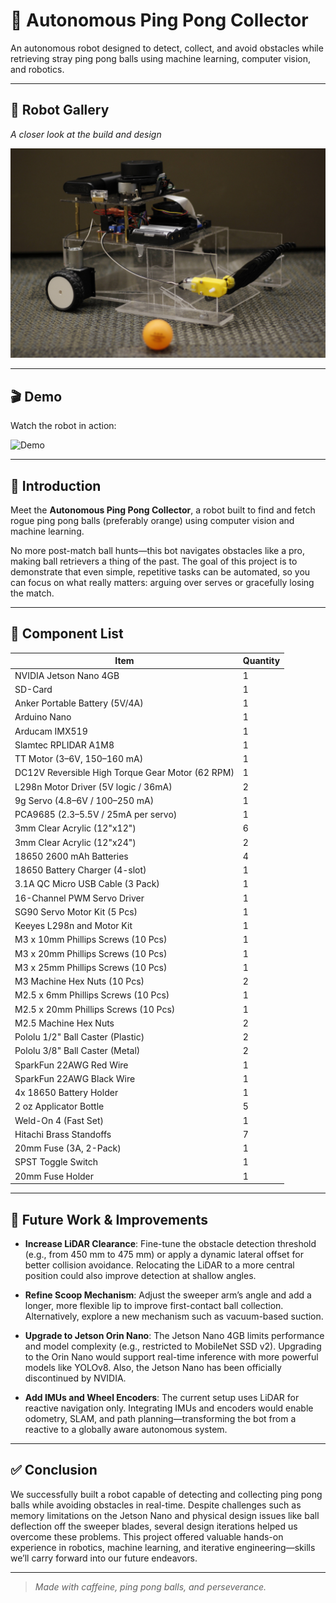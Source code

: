 # 🤖 Autonomous Ping Pong Collector

An autonomous robot designed to detect, collect, and avoid obstacles while retrieving stray ping pong balls using machine learning, computer vision, and robotics.

---

## 📸 Robot Gallery
*A closer look at the build and design*

![Bot Overview](bot_images/image_1.jpg)

---

## 🎬 Demo
Watch the robot in action:

![Demo](bot_demo/demo_1_gif)

---

## 🧠 Introduction
Meet the **Autonomous Ping Pong Collector**, a robot built to find and fetch rogue ping pong balls (preferably orange) using computer vision and machine learning.

No more post-match ball hunts—this bot navigates obstacles like a pro, making ball retrievers a thing of the past. The goal of this project is to demonstrate that even simple, repetitive tasks can be automated, so you can focus on what really matters: arguing over serves or gracefully losing the match.

---

## 🧰 Component List

| Item | Quantity |
|------|----------|
| NVIDIA Jetson Nano 4GB | 1 |
| SD-Card | 1 |
| Anker Portable Battery (5V/4A) | 1 |
| Arduino Nano | 1 |
| Arducam IMX519 | 1 |
| Slamtec RPLIDAR A1M8 | 1 |
| TT Motor (3–6V, 150–160 mA) | 1 |
| DC12V Reversible High Torque Gear Motor (62 RPM) | 1 |
| L298n Motor Driver (5V logic / 36mA) | 2 |
| 9g Servo (4.8–6V / 100–250 mA) | 1 |
| PCA9685 (2.3–5.5V / 25mA per servo) | 1 |
| 3mm Clear Acrylic (12"x12") | 6 |
| 3mm Clear Acrylic (12"x24") | 2 |
| 18650 2600 mAh Batteries | 4 |
| 18650 Battery Charger (4-slot) | 1 |
| 3.1A QC Micro USB Cable (3 Pack) | 1 |
| 16-Channel PWM Servo Driver | 1 |
| SG90 Servo Motor Kit (5 Pcs) | 1 |
| Keeyes L298n and Motor Kit | 1 |
| M3 x 10mm Phillips Screws (10 Pcs) | 1 |
| M3 x 20mm Phillips Screws (10 Pcs) | 1 |
| M3 x 25mm Phillips Screws (10 Pcs) | 1 |
| M3 Machine Hex Nuts (10 Pcs) | 2 |
| M2.5 x 6mm Phillips Screws (10 Pcs) | 1 |
| M2.5 x 20mm Phillips Screws (10 Pcs) | 1 |
| M2.5 Machine Hex Nuts | 2 |
| Pololu 1/2" Ball Caster (Plastic) | 2 |
| Pololu 3/8" Ball Caster (Metal) | 2 |
| SparkFun 22AWG Red Wire | 1 |
| SparkFun 22AWG Black Wire | 1 |
| 4x 18650 Battery Holder | 1 |
| 2 oz Applicator Bottle | 5 |
| Weld-On 4 (Fast Set) | 1 |
| Hitachi Brass Standoffs | 7 |
| 20mm Fuse (3A, 2-Pack) | 1 |
| SPST Toggle Switch | 1 |
| 20mm Fuse Holder | 1 |

---

## 🔧 Future Work & Improvements

- **Increase LiDAR Clearance**: Fine-tune the obstacle detection threshold (e.g., from 450 mm to 475 mm) or apply a dynamic lateral offset for better collision avoidance. Relocating the LiDAR to a more central position could also improve detection at shallow angles.

- **Refine Scoop Mechanism**: Adjust the sweeper arm’s angle and add a longer, more flexible lip to improve first-contact ball collection. Alternatively, explore a new mechanism such as vacuum-based suction.

- **Upgrade to Jetson Orin Nano**: The Jetson Nano 4GB limits performance and model complexity (e.g., restricted to MobileNet SSD v2). Upgrading to the Orin Nano would support real-time inference with more powerful models like YOLOv8. Also, the Jetson Nano has been officially discontinued by NVIDIA.

- **Add IMUs and Wheel Encoders**: The current setup uses LiDAR for reactive navigation only. Integrating IMUs and encoders would enable odometry, SLAM, and path planning—transforming the bot from a reactive to a globally aware autonomous system.

---

## ✅ Conclusion

We successfully built a robot capable of detecting and collecting ping pong balls while avoiding obstacles in real-time. Despite challenges such as memory limitations on the Jetson Nano and physical design issues like ball deflection off the sweeper blades, several design iterations helped us overcome these problems. This project offered valuable hands-on experience in robotics, machine learning, and iterative engineering—skills we’ll carry forward into our future endeavors.

---

> _Made with caffeine, ping pong balls, and perseverance._

